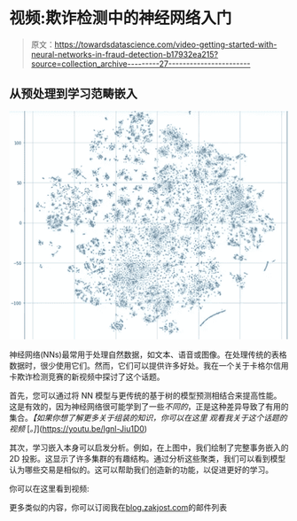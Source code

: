 # 视频:欺诈检测中的神经网络入门

> 原文：<https://towardsdatascience.com/video-getting-started-with-neural-networks-in-fraud-detection-b17932ea215?source=collection_archive---------27----------------------->

## 从预处理到学习范畴嵌入

![](img/145145602845e69c5e90327ea6cb69cc.png)

神经网络(NNs)最常用于处理自然数据，如文本、语音或图像。在处理传统的表格数据时，很少使用它们。然而，它们可以提供许多好处。我在一个关于卡格尔信用卡欺诈检测竞赛的新视频中探讨了这个话题。

首先，您可以通过将 NN 模型与更传统的基于树的模型预测相结合来提高性能。这是有效的，因为神经网络很可能学到了一些*不同的*，正是这种差异导致了有用的集合。*【如果你想了解更多关于组装的知识，你可以在这里* *观看我关于这个话题的视频* [*。]*](https://youtu.be/lgnl-Jiu1D0)

其次，学习嵌入本身可以启发分析。例如，在上图中，我们绘制了完整事务嵌入的 2D 投影。这显示了许多集群的有趣结构。通过分析这些聚类，我们可以看到模型认为哪些交易是相似的。这可以帮助我们创造新的功能，以促进更好的学习。

你可以在这里看到视频:

更多类似的内容，你可以订阅我在[blog.zakjost.com](https://blog.zakjost.com)的邮件列表
